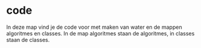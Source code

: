 # code

In deze map vind je de code voor met maken van water en de mappen algoritmes en classes. In de map algoritmes staan de algoritmes, in classes staan de classes.
